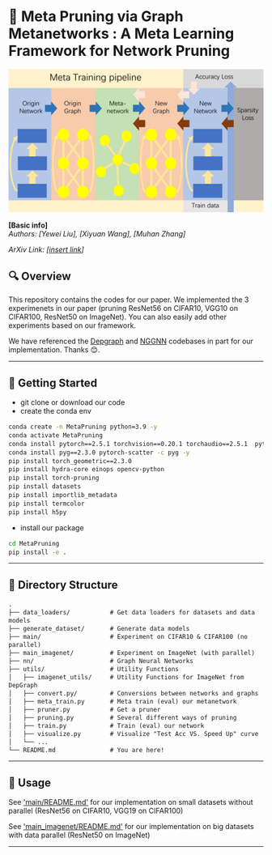 # 📄 Meta Pruning via Graph Metanetworks : A Meta Learning Framework for Network Pruning

![Meta Training pipeline](figures/meta_training_pipeline.png)

**[Basic info]**  
*Authors: [Yewei Liu], [Xiyuan Wang], [Muhan Zhang]*  
<!--*Conference/Journal: [e.g., NeurIPS 2025, arXiv preprint]* --> 
*ArXiv Link: [[insert link](https://arxiv.org/abs/2506.12041)]*  
<!-- *Published Version: [insert DOI or link if available]* -->

## 🔍 Overview

This repository contains the codes for our paper. We implemented the 3 experimenets in our paper (pruning ResNet56 on CIFAR10, VGG10 on CIFAR100, ResNet50 on ImageNet). You can also easily add other experiments based on our framework.

We have referenced the [Depgraph](https://github.com/VainF/Torch-Pruning) and [NGGNN](https://github.com/mkofinas/neural-graphs) codebases in part for our implementation. Thanks 😊.

---

## 🚀 Getting Started

- git clone or download our code
- create the conda env
```bash
conda create -n MetaPruning python=3.9 -y
conda activate MetaPruning
conda install pytorch==2.5.1 torchvision==0.20.1 torchaudio==2.5.1  pytorch-cuda=11.8 -c pytorch -c nvidia -y
conda install pyg==2.3.0 pytorch-scatter -c pyg -y
pip install torch_geometric==2.3.0
pip install hydra-core einops opencv-python 
pip install torch-pruning 
pip install datasets 
pip install importlib_metadata
pip install termcolor
pip install h5py
```

- install our package
```bash
cd MetaPruning
pip install -e .
```

---


## 📁 Directory Structure

```
.
├── data_loaders/           # Get data loaders for datasets and data models
├── generate_dataset/       # Generate data models
├── main/                   # Experiment on CIFAR10 & CIFAR100 (no parallel)
├── main_imagenet/          # Experiment on ImageNet (with parallel)
├── nn/                     # Graph Neural Networks
├── utils/                  # Utility Functions
│   ├── imagenet_utils/     # Utility Functions for ImageNet from DepGraph
│   ├── convert.py/         # Conversions between networks and graphs
│   ├── meta_train.py       # Meta train (eval) our metanetwork
│   ├── pruner.py           # Get a pruner
│   ├── pruning.py          # Several different ways of pruning
│   ├── train.py            # Train (eval) our network
│   ├── visualize.py        # Visualize "Test Acc VS. Speed Up" curve
│   └── ...          
└── README.md               # You are here!
```

---


## 🧪 Usage

See ['main/README.md'](main/README.md) for our implementation on small datasets without parallel (ResNet56 on CIFAR10, VGG19 on CIFAR100)

See ['main_imagenet/README.md'](main_imagenet/README.md) for our implementation on big datasets with data parallel (ResNet50 on ImageNet)


---




